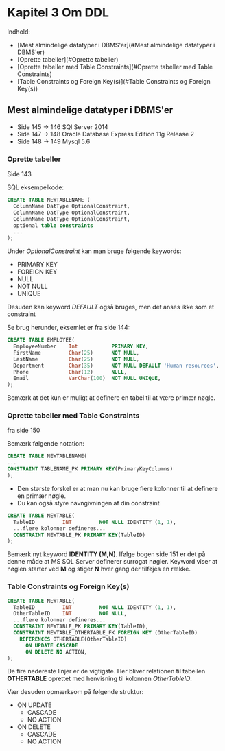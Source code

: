 # Kapitel 3 Om DDL
Indhold:
- [Mest almindelige datatyper i DBMS'er](#Mest almindelige datatyper i DBMS'er)
- [Oprette tabeller](#Oprette tabeller)
- [Oprette tabeller med Table Constraints](#Oprette tabeller med Table Constraints)
- [Table Constraints og Foreign Key(s)](#Table Constraints og Foreign Key(s))
## Mest almindelige datatyper i DBMS'er
- Side 145 -> 146 SQl Server 2014
- Side 147 -> 148 Oracle Database Express Edition 11g Release 2
- Side 148 -> 149 Mysql 5.6

### Oprette tabeller
Side 143

SQL eksempelkode:
```SQL
CREATE TABLE NEWTABLENAME (
  ColumnName DatType OptionalConstraint,
  ColumnName DatType OptionalConstraint,
  ColumnName DatType OptionalConstraint,
  optional table constraints
  ...
);
```
Under *OptionalConstraint* kan man bruge følgende keywords:
- PRIMARY KEY
- FOREIGN KEY
- NULL
- NOT NULL
- UNIQUE

Desuden kan keyword *DEFAULT* også bruges, men det anses ikke som et constraint

Se brug herunder, eksemlet er fra side 144:
```SQL
CREATE TABLE EMPLOYEE(
  EmployeeNumber    Int           PRIMARY KEY,
  FirstName         Char(25)      NOT NULL,
  LastName          Char(25)      NOT NULL,
  Department        Char(35)      NOT NULL DEFAULT 'Human resources',
  Phone             Char(12)      NULL,
  Email             VarChar(100)  NOT NULL UNIQUE,
);
```
Bemærk at det kun er muligt at definere en tabel til at være primær nøgle.

### Oprette tabeller med Table Constraints
fra side 150

Bemærk følgende notation:
```SQL
CREATE TABLE NEWTABLENAME(
...
CONSTRAINT TABLENAME_PK PRIMARY KEY(PrimaryKeyColumns)
);
```
- Den største forskel er at man nu kan bruge flere kolonner til at definere en primær nøgle.
- Du kan også styre navngivningen af din constraint

```SQL
CREATE TABLE NEWTABLE(
  TableID         INT         NOT NULL IDENTITY (1, 1),
  ...flere kolonner defineres...
  CONSTRAINT NEWTABLE_PK PRIMARY KEY(TableID)
);
```
Bemærk nyt keyword **IDENTITY (M,N)**. Ifølge bogen side 151 er det på denne måde at MS SQL Server definerer surrogat nøgler. Keyword viser at nøglen starter ved **M** og stiger **N** hver gang der tilføjes en række.

### Table Constraints og Foreign Key(s)
```SQL
CREATE TABLE NEWTABLE(
  TableID         INT         NOT NULL IDENTITY (1, 1),
  OtherTableID    INT         NOT NULL,
  ...flere kolonner defineres...
  CONSTRAINT NEWTABLE_PK PRIMARY KEY(TableID),
  CONSTRAINT NEWTABLE_OTHERTABLE_FK FOREIGN KEY (OtherTableID)
    REFERENCES OTHERTABLE(OtherTableID)
      ON UPDATE CASCADE
      ON DELETE NO ACTION,
);
```
De fire nedereste linjer er de vigtigste. Her bliver relationen til tabellen **OTHERTABLE** oprettet med henvisning til kolonnen *OtherTableID*.

Vær desuden opmærksom på følgende struktur:
- ON UPDATE
  - CASCADE
  - NO ACTION
- ON DELETE
  - CASCADE
  - NO ACTION
